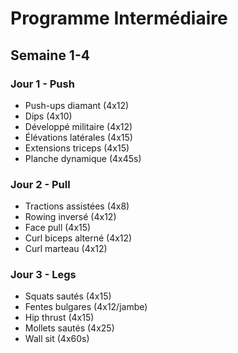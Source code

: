 # Programme Intermédiaire

## Semaine 1-4

### Jour 1 - Push
- Push-ups diamant (4x12)
- Dips (4x10)
- Développé militaire (4x12)
- Élévations latérales (4x15)
- Extensions triceps (4x15)
- Planche dynamique (4x45s)

### Jour 2 - Pull
- Tractions assistées (4x8)
- Rowing inversé (4x12)
- Face pull (4x15)
- Curl biceps alterné (4x12)
- Curl marteau (4x12)

### Jour 3 - Legs
- Squats sautés (4x15)
- Fentes bulgares (4x12/jambe)
- Hip thrust (4x15)
- Mollets sautés (4x25)
- Wall sit (4x60s)